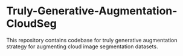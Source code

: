 # Truly-Generative-Augmentation-CloudSeg
This repository contains codebase for truly generative augmentation strategy for augmenting cloud image segmentation datasets.
